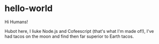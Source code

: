 # hello-world

Hi Humans!

Hubot here, I liuke Node.js and Cofeescript (that's what I'm made of!),
I've had tacos on the moon and find then far superior to Earth tacos.

